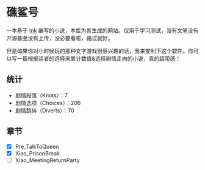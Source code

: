 # 礁鲨号

一本基于 [Ink](https://www.inklestudios.com/ink) 编写的小说，本库为其生成的网站。仅用于学习测试，没有文笔没有开源甚至没有上传，没必要看啦，路过就好。

但是如果你对小时候玩的那种文字游戏很感兴趣的话，我来安利下这个软件。你可以写一篇根据读者的选择来累计数值&选择剧情走向的小说，真的超带感！

## 统计
- 剧情段落（Knots）：7
- 剧情选项（Choices）：206
- 剧情跳转（Diverts）：70

## 章节

- [x] Pre_TalkToQueen
- [x] Xiao_PrisonBreak
- [ ] Xiao_MeetingReturnParty